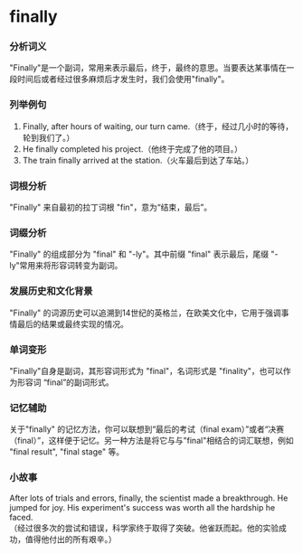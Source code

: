 # finally

### 分析词义

  

"Finally"是一个副词，常用来表示最后，终于，最终的意思。当要表达某事情在一段时间后或者经过很多麻烦后才发生时，我们会使用"finally"。

  

### 列举例句

  

1.  Finally, after hours of waiting, our turn came.（终于，经过几小时的等待，轮到我们了。）
2.  He finally completed his project.（他终于完成了他的项目。）
3.  The train finally arrived at the station.（火车最后到达了车站。）

  

### 词根分析

  

"Finally" 来自最初的拉丁词根 "fin"，意为“结束，最后”。

  

### 词缀分析

  

"Finally" 的组成部分为 "final" 和 "-ly"。其中前缀 "final" 表示最后，尾缀 "-ly"常用来将形容词转变为副词。

  

### 发展历史和文化背景

  

"Finally" 的词源历史可以追溯到14世纪的英格兰，在欧美文化中，它用于强调事情最后的结果或最终实现的情况。

  

### 单词变形

  

"Finally"自身是副词，其形容词形式为 "final"，名词形式是 "finality"，也可以作为形容词 “final”的副词形式。

  

### 记忆辅助

  

关于"finally" 的记忆方法，你可以联想到“最后的考试（final exam）”或者“决赛（final）”，这样便于记忆。另一种方法是将它与与"final"相结合的词汇联想，例如 "final result", "final stage" 等。

  

### 小故事

  

After lots of trials and errors, finally, the scientist made a breakthrough. He jumped for joy. His experiment's success was worth all the hardship he faced.  
（经过很多次的尝试和错误，科学家终于取得了突破。他雀跃而起。他的实验成功，值得他付出的所有艰辛。）
